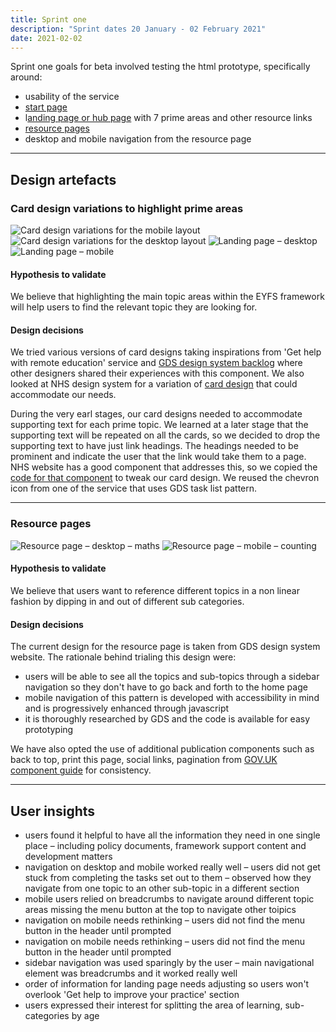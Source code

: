 ```yaml
---
title: Sprint one
description: "Sprint dates 20 January - 02 February 2021"
date: 2021-02-02
---
```


Sprint one goals for beta involved testing the html prototype, specifically around:

* usability of the service
* [start page](https://eyfs-framework.herokuapp.com/main/Round1Version1/)
* l[anding page or hub page](https://eyfs-framework.herokuapp.com/main/Round1Version1/hub) with 7 prime areas and other resource links
* [resource pages](https://eyfs-framework.herokuapp.com/main/Round1Version1/maths/maths-index)
* desktop and mobile navigation from the resource page


* * *

## Design artefacts

### Card design variations to highlight prime areas

![Card design variations for the mobile layout](/images/beta-sprint-one/01-card-design-variations-mobile.png)
![Card design variations for the desktop layout](/images/beta-sprint-one/02-card-design-variations-desktop.png)
![Landing page – desktop](/images/beta-sprint-one/03-landing-page-desktop.png)
![Landing page – mobile](/images/beta-sprint-one/04-landing-page-mobile.png)

#### Hypothesis to validate

We believe that highlighting the main topic areas within the EYFS framework will help users to find the relevant topic they are looking for.

#### Design decisions

We tried various versions of card designs taking inspirations from 'Get help with remote education' service and [GDS design system backlog](https://github.com/alphagov/govuk-design-system-backlog/issues/113) where other designers shared their experiences with this component. We also looked at NHS design system for a variation of [card design](https://service-manual.nhs.uk/design-system/components/card) that could accommodate our needs.

During the very earl stages, our card designs needed to accommodate supporting text for each prime topic. We learned at a later stage that the supporting text will be repeated on all the cards, so we decided to drop the supporting text to have just link headings. The headings needed to be prominent and indicate the user that the link would take them to a page. NHS website has a good component that addresses this, so we copied the [code for that component](https://nhsuk-design-system-testing.herokuapp.com/card) to tweak our card design. We reused the chevron icon from one of the service that uses GDS task list pattern.

* * *

### Resource pages

![Resource page – desktop – maths](/images/beta-sprint-one/05-resource-page-desktop.png)
![Resource page – mobile – counting](/images/beta-sprint-one/06-resource-page-mobile.png)

#### Hypothesis to validate

We believe that users want to reference different topics in a non linear fashion by dipping in and out of different sub categories.

#### Design decisions

The current design for the resource page is taken from GDS design system website. The rationale behind trialing this design were:

* users will be able to see all the topics and sub-topics through a sidebar navigation so they don't have to go back and forth to the home page
* mobile navigation of this pattern is developed with accessibility in mind and is progressively enhanced through javascript
* it is thoroughly researched by GDS and the code is available for easy prototyping

We have also opted the use of additional publication components such as back to top, print this page, social links, pagination from [GOV.UK component guide](https://components.publishing.service.gov.uk/component-guide/) for consistency.

* * *

## User insights

* users found it helpful to have all the information they need in one single place – including policy documents, framework support content and development matters
* navigation on desktop and mobile worked really well – users did not get stuck from completing the tasks set out to them – observed how they navigate from one topic to an other sub-topic in a different section
* mobile users relied on breadcrumbs to navigate around different topic areas missing the menu button at the top to navigate other toipics
* navigation on mobile needs rethinking – users did not find the menu button in the header until prompted
* navigation on mobile needs rethinking – users did not find the menu button in the header until prompted
* sidebar navigation was used sparingly by the user – main navigational element was breadcrumbs and it worked really well
* order of information for landing page needs adjusting so users won't overlook 'Get help to improve your practice' section
* users expressed their interest for splitting the area of learning, sub-categories by age
